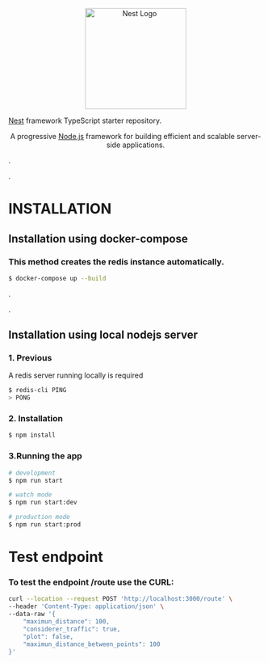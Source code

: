 <p align="center">
  <a href="http://nestjs.com/" target="blank"><img src="https://nestjs.com/img/logo-small.svg" width="200" alt="Nest Logo" /></a>
</p>

[circleci-image]: https://img.shields.io/circleci/build/github/nestjs/nest/master?token=abc123def456
[circleci-url]: https://circleci.com/gh/nestjs/nest

[Nest](https://github.com/nestjs/nest) framework TypeScript starter repository.

  <p align="center">A progressive <a href="http://nodejs.org" target="_blank">Node.js</a> framework for building efficient and scalable server-side applications.</p>
    <p align="center">



.

.
 
# INSTALLATION
## Installation using docker-compose

### This method creates the redis instance automatically.
```bash
$ docker-compose up --build
```
.

. 

## Installation using local nodejs server

### 1. Previous
A redis server running locally is required
```bash
$ redis-cli PING
> PONG
```

### 2. Installation
```bash
$ npm install
```
### 3.Running the app

```bash
# development
$ npm run start

# watch mode
$ npm run start:dev

# production mode
$ npm run start:prod
```

# Test endpoint
### To test the endpoint /route use the CURL:

```bash
curl --location --request POST 'http://localhost:3000/route' \
--header 'Content-Type: application/json' \
--data-raw '{
    "maximun_distance": 100,
    "considerer_traffic": true,
    "plot": false,
    "maximun_distance_between_points": 100
}'
```

